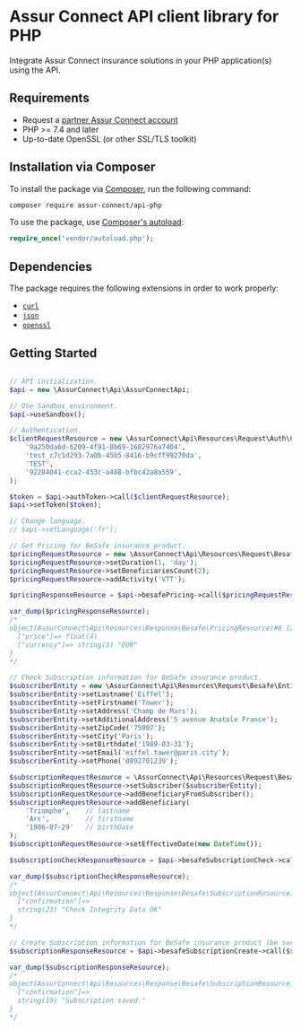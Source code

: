 # Assur Connect API client library for PHP

Integrate Assur Connect insurance solutions in your PHP application(s) using the API.

## Requirements

- Request a [partner Assur Connect account](https://www.assur-connect.com)
- PHP >= 7.4 and later
- Up-to-date OpenSSL (or other SSL/TLS toolkit)

## Installation via Composer

To install the package via [Composer](http://getcomposer.org/), run the following command:

```bash
composer require assur-connect/api-php
```

To use the package, use [Composer's autoload](https://getcomposer.org/doc/01-basic-usage.md#autoloading):

```php
require_once('vendor/autoload.php');
```

## Dependencies

The package requires the following extensions in order to work properly:

-   [`curl`](https://secure.php.net/manual/en/book.curl.php)
-   [`json`](https://secure.php.net/manual/en/book.json.php)
-   [`openssl`](https://secure.php.net/manual/en/book.openssl.php)

## Getting Started


```php

// API initialization.
$api = new \AssurConnect\Api\AssurConnectApi;

// Use Sandbox environment.
$api->useSandbox();

// Authentication.
$clientRequestResource = new \AssurConnect\Api\Resources\Request\Auth\ClientResource(
    '9a250da6d-6209-4f91-8b69-1682976a7404',
    'test_c7c1d293-7a0b-45b5-8416-b9cff99270da',
    'TEST',
    '92284041-cca2-453c-a488-bfbc42a8a559',
);

$token = $api->authToken->call($clientRequestResource);
$api->setToken($token);

// Change language.
// $api->setLanguage('fr');

// Get Pricing for BeSafe insurance product.
$pricingRequestResource = new \AssurConnect\Api\Resources\Request\Besafe\PricingResource;
$pricingRequestResource->setDuration(1, 'day');
$pricingRequestResource->setBeneficiariesCount(2);
$pricingRequestResource->addActivity('VTT');

$pricingResponseResource = $api->besafePricing->call($pricingRequestResource);

var_dump($pricingResponseResource);
/*
object(AssurConnect\Api\Resources\Response\Besafe\PricingResource)#8 (2) {
  ["price"]=> float(4)
  ["currency"]=> string(3) "EUR"
}
*/

// Check Subscription information for BeSafe insurance product.
$subscriberEntity = new \AssurConnect\Api\Resources\Request\Besafe\Entities\SubscriberEntity();
$subscriberEntity->setLastname('Eiffel');
$subscriberEntity->setFirstname('Tower');
$subscriberEntity->setAddress('Champ de Mars');
$subscriberEntity->setAdditionalAddress('5 avenue Anatole France');
$subscriberEntity->setZipCode('75007');
$subscriberEntity->setCity('Paris');
$subscriberEntity->setBirthdate('1989-03-31');
$subscriberEntity->setEmail('eiffel.tower@paris.city');
$subscriberEntity->setPhone('0892701239');

$subscriptionRequestResource = \AssurConnect\Api\Resources\Request\Besafe\SubscriptionResource::createFromPricingRequestResource($pricingRequestResource, $pricingResponseResource);
$subscriptionRequestResource->setSubscriber($subscriberEntity);
$subscriptionRequestResource->addBeneficiaryFromSubscriber();
$subscriptionRequestResource->addBeneficiary(
    'Triomphe',    // lastname
    'Arc',         // firstname
    '1986-07-29'   // birthDate
);
$subscriptionRequestResource->setEffectiveDate(new DateTime());

$subscriptionCheckResponseResource = $api->besafeSubscriptionCheck->call($subscriptionRequestResource);

var_dump($subscriptionCheckResponseResource);
/*
object(AssurConnect\Api\Resources\Response\Besafe\SubscriptionResource)#11 (1) {
  ["confirmation"]=>
  string(23) "Check Integrity Data OK"
}
*/

// Create Subscription information for BeSafe insurance product (be sure to have a valid payment before).
$subscriptionResponseResource = $api->besafeSubscriptionCreate->call($subscriptionRequestResource);

var_dump($subscriptionResponseResource);
/*
object(AssurConnect\Api\Resources\Response\Besafe\SubscriptionResource)#11 (1) {
  ["confirmation"]=>
  string(19) "Subscription saved."
}
*/
```
